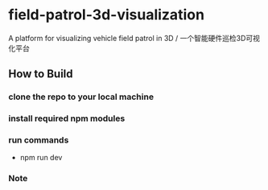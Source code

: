 # field-patrol-3d-visualization
 A platform for visualizing vehicle field patrol in 3D / 一个智能硬件巡检3D可视化平台


## How to Build
### clone the repo to your local machine
### install required npm modules
### run commands
* npm run dev
### Note